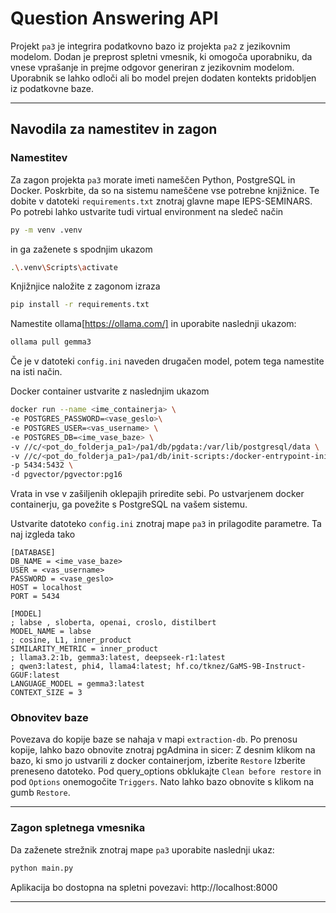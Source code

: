 # Question Answering API

Projekt `pa3` je integrira podatkovno bazo iz projekta `pa2` z jezikovnim modelom.
Dodan je preprost spletni vmesnik, ki omogoča uporabniku, da vnese vprašanje in prejme odgovor generiran z jezikovnim modelom.
Uporabnik se lahko odloči ali bo model prejen dodaten kontekts pridobljen iz podatkovne baze.

---

## Navodila za namestitev in zagon

### Namestitev

Za zagon projekta `pa3` morate imeti nameščen Python, PostgreSQL in Docker. Poskrbite, da so na sistemu nameščene vse potrebne knjižnice. Te dobite v datoteki `requirements.txt` znotraj glavne mape IEPS-SEMINARS. Po potrebi lahko ustvarite tudi virtual environment na sledeč način

```bash
py -m venv .venv
```
in ga zaženete s spodnjim ukazom
```bash
.\.venv\Scripts\activate
```
Knjižnjice naložite z zagonom izraza 
```bash
pip install -r requirements.txt
```
Namestite ollama[https://ollama.com/] in uporabite naslednji ukazom:
```bash
ollama pull gemma3
```
Če je v datoteki `config.ini` naveden drugačen model, potem tega namestite na isti način.

Docker container ustvarite z naslednjim ukazom
```bash
docker run --name <ime_containerja> \
-e POSTGRES_PASSWORD=<vase_geslo>\
-e POSTGRES_USER=<vas_username> \
-e POSTGRES_DB=<ime_vase_baze> \
-v //c/<pot_do_folderja_pa1>/pa1/db/pgdata:/var/lib/postgresql/data \
-v //c/<pot_do_folderja_pa1>/pa1/db/init-scripts:/docker-entrypoint-initdb.d \
-p 5434:5432 \
-d pgvector/pgvector:pg16
```
Vrata in vse v zašiljenih oklepajih priredite sebi.
Po ustvarjenem docker containerju, ga povežite s PostgreSQL na vašem sistemu.

Ustvarite datoteko `config.ini` znotraj mape `pa3` in prilagodite parametre. Ta naj izgleda tako
```
[DATABASE]
DB_NAME = <ime_vase_baze>
USER = <vas_username>
PASSWORD = <vase_geslo>
HOST = localhost
PORT = 5434

[MODEL]
; labse , sloberta, openai, croslo, distilbert
MODEL_NAME = labse
; cosine, L1, inner_product
SIMILARITY_METRIC = inner_product
; llama3.2:1b, gemma3:latest, deepseek-r1:latest
; qwen3:latest, phi4, llama4:latest; hf.co/tknez/GaMS-9B-Instruct-GGUF:latest
LANGUAGE_MODEL = gemma3:latest
CONTEXT_SIZE = 3
```

### Obnovitev baze
Povezava do kopije baze se nahaja v mapi `extraction-db`.
Po prenosu kopije, lahko bazo obnovite znotraj pgAdmina in sicer:
Z desnim klikom na bazo, ki smo jo ustvarili z docker containerjom, izberite `Restore`
Izberite preneseno datoteko. Pod query_options obklukajte `Clean before restore` in pod `Options` onemogočite `Triggers`.
Nato lahko bazo obnovite s klikom na gumb `Restore`.

---

### Zagon spletnega vmesnika

Da zaženete strežnik znotraj mape `pa3` uporabite naslednji ukaz:

```bash
python main.py
```

Aplikacija bo dostopna na spletni povezavi:
http://localhost:8000

---
